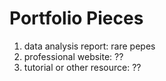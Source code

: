 # Portfolio Pieces

1. data analysis report: rare pepes
2. professional website: ??
3. tutorial or other resource: ??
